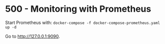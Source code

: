 # 500 - Monitoring with Prometheus

Start Prometheus with: ```docker-compose -f docker-compose-prometheus.yaml up -d```

Go to http://127.0.0.1:9090.
